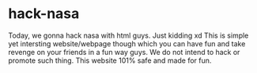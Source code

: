 # hack-nasa 
Today, we gonna hack nasa with html guys.
Just kidding xd 
This is simple yet intersting website/webpage though which you can have fun and take revenge on your friends 
in a fun way guys. 
We do not intend to hack or promote such thing.
This website 101% safe and made for fun.
